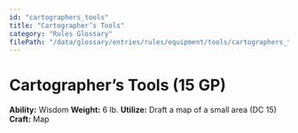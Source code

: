 ```yaml
---
id: "cartographers_tools"
title: "Cartographer’s Tools"
category: "Rules Glossary"
filePath: "/data/glossary/entries/rules/equipment/tools/cartographers_tools.md"
---
```

# Cartographer’s Tools (15 GP)
**Ability:** Wisdom 
**Weight:** 6 lb.
**Utilize:** Draft a map of a small area (DC 15)
**Craft:** Map
